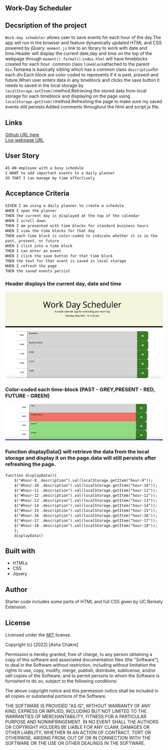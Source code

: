 ## Work-Day Scheduler

## Decsription of the project

`Work-day scheduler` allows user to save events for each hour of the day.The app will run in the browser and feature dynamically updated HTML and CSS powered by jQuery. `moment.js` link to an library to work with date and time.Header will display the current date,day and time on the top of the webpage through `moment().format()`.`index.html` will have timeblocks created for each hour .common class `timeblock`attached to the parent `div`.Textarea is basically sibling which has a common class `description`for each div.Each block are color coded to represents if it is past, present and future.When user enters data in any timeblock and clicks the save button it needs to saved in the local storage by `localStorage.setItem()`method.Retrieving the stored data from local storage for each timeblock and displaying on the page using `localStorage.getItem()`method.Refreshing the page to make sure my saved events still persists.Added comments throughout the html and script.js file.

## Links

[Github URL here](https://github.com/ashachakre0906/Work-Day-Planner)<br>
[Live webpage URL](https://ashachakre0906.github.io/Work-Day-Planner/)<br>

## User Story

```
AS AN employee with a busy schedule
I WANT to add important events to a daily planner
SO THAT I can manage my time effectively
```

## Acceptance Criteria
```
GIVEN I am using a daily planner to create a schedule
WHEN I open the planner
THEN the current day is displayed at the top of the calendar
WHEN I scroll down
THEN I am presented with time blocks for standard business hours
WHEN I view the time blocks for that day
THEN each time block is color-coded to indicate whether it is in the past, present, or future
WHEN I click into a time block
THEN I can enter an event
WHEN I click the save button for that time block
THEN the text for that event is saved in local storage
WHEN I refresh the page
THEN the saved events persist

```

### Header displays the current day, date and time

<img src =./assets/images/currentdateandtime.png>

### Color-coded each time-block (PAST - GREY,PRESENT - RED, FUTURE - GREEN)

<img src =./assets/images/colorblock.png>

### Function displayData() will retrieve the data from the local storage and display it on the page.data will still persists after refreshing the page.

```
function displayData(){
    $("#hour-9 .description").val(localStorage.getItem("hour-9"));
    $("#hour-10 .description").val(localStorage.getItem("hour-10"));
    $("#hour-11 .description").val(localStorage.getItem("hour-11"));
    $("#hour-12 .description").val(localStorage.getItem("hour-12"));
    $("#hour-13 .description").val(localStorage.getItem("hour-13"));
    $("#hour-14 .description").val(localStorage.getItem("hour-14"));
    $("#hour-15 .description").val(localStorage.getItem("hour-15"));
    $("#hour-16 .description").val(localStorage.getItem("hour-16"));
    $("#hour-17 .description").val(localStorage.getItem("hour-17"));
    $("#hour-18 .description").val(localStorage.getItem("hour-18"));
    };
    displayData()
```
## Built with

- HTMLs
- CSS
- Jquery

## Author

Starter code includes some parts of HTML and full CSS given by UC Berkely Extension.
## License

Licensed under the [MIT](https://choosealicense.com/licenses/mit/) license.

Copyright (c) [2022] [Asha Chakre]

Permission is hereby granted, free of charge, to any person obtaining a copy
of this software and associated documentation files (the "Software"), to deal
in the Software without restriction, including without limitation the rights
to use, copy, modify, merge, publish, distribute, sublicense, and/or sell
copies of the Software, and to permit persons to whom the Software is
furnished to do so, subject to the following conditions:

The above copyright notice and this permission notice shall be included in all
copies or substantial portions of the Software.

THE SOFTWARE IS PROVIDED "AS IS", WITHOUT WARRANTY OF ANY KIND, EXPRESS OR
IMPLIED, INCLUDING BUT NOT LIMITED TO THE WARRANTIES OF MERCHANTABILITY,
FITNESS FOR A PARTICULAR PURPOSE AND NONINFRINGEMENT. IN NO EVENT SHALL THE
AUTHORS OR COPYRIGHT HOLDERS BE LIABLE FOR ANY CLAIM, DAMAGES OR OTHER
LIABILITY, WHETHER IN AN ACTION OF CONTRACT, TORT OR OTHERWISE, ARISING FROM,
OUT OF OR IN CONNECTION WITH THE SOFTWARE OR THE USE OR OTHER DEALINGS IN THE
SOFTWARE.
